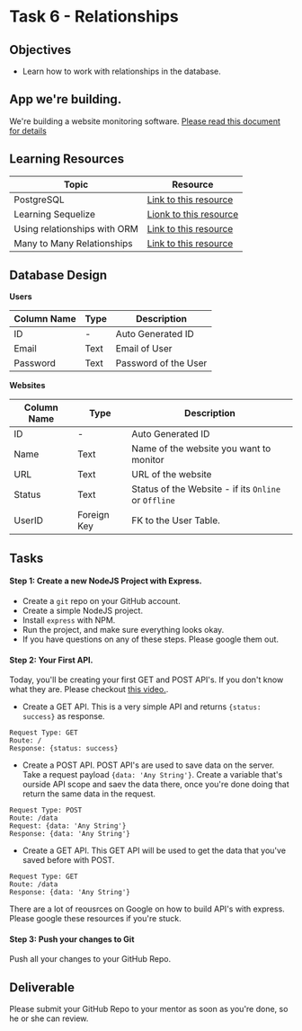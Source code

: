# Task 6 - Relationships 

## Objectives

- Learn how to work with relationships in the database. 

## App we're building. 

We're building a website monitoring software. [Please read this document for details](/app/README.md) 

## Learning Resources

Topic | Resource
------------ | -------------
PostgreSQL | [Link to this resource](https://www.youtube.com/watch?v=CkjQSkWl0F0&list=PLFRIKEguV54bgwAcgFiOs5GMo3q2DhVDj)
Learning Sequelize | [Lionk to this resource](https://www.youtube.com/watch?v=-K9X9VPm4y4&list=PLIGDNOJWiL1-OJp8ZWBO2838ENa0tsy6H)
Using relationships with ORM | [Link to this resource](https://medium.com/statuscode/using-sequelize-orm-to-manage-relationships-in-a-postgresql-database-4fb3f78dfa5b)
Many to Many Relationships | [Link to this resource](https://medium.com/@THEozmic/how-to-create-many-to-many-relationship-using-sequelize-orm-postgres-on-express-677753a3edb5)

## Database Design

**Users**

Column Name | Type | Description
------------ | ------------- | -------------
ID | - | Auto Generated ID
Email | Text | Email of User
Password | Text | Password of the User

**Websites**

Column Name | Type | Description
------------ | ------------- | -------------
ID | - | Auto Generated ID
Name | Text | Name of the website you want to monitor
URL | Text | URL of the website
Status | Text | Status of the Website - if its `Online` or `Offline`
UserID | Foreign Key | FK to the User Table.

## Tasks

#### Step 1: Create a new NodeJS Project with Express. 

- Create a `git` repo on your GitHub account. 
- Create a simple NodeJS project. 
- Install `express` with NPM.
- Run the project, and make sure everything looks okay. 
- If you have questions on any of these steps. Please google them out. 


#### Step 2: Your First API. 

Today, you'll be creating your first GET and POST API's. If you don't know what they are. Please checkout [this video.](https://www.youtube.com/watch?v=UObINRj2EGY). 

 - Create a GET API. This is a very simple API and returns `{status: success}` as response. 
 
 ```
 Request Type: GET
 Route: /
 Response: {status: success}
 ```

 - Create a POST API. POST API's are used to save data on the server. Take a request payload `{data: 'Any String'}`. Create a variable that's ourside API scope and saev the data there, once you're done doing that return the same data in the request.  
 
 ```
 Request Type: POST
 Route: /data
 Request: {data: 'Any String'}
 Response: {data: 'Any String'}
 ```


 - Create a GET API. This GET API will be used to get the data that you've saved before with POST. 
 
 ```
 Request Type: GET
 Route: /data
 Response: {data: 'Any String'}
 ```
 
 There are a lot of reousrces on Google on how to build API's with express. Please google these resources if you're stuck. 
 
 
 #### Step 3: Push your changes to Git
 
 Push all your changes to your GitHub Repo. 

## Deliverable

Please submit your GitHub Repo to your mentor as soon as you're done, so he or she can review. 




